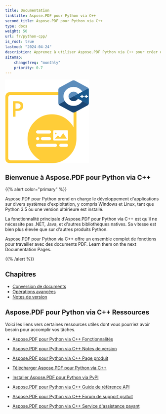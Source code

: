 ```yaml
---
title: Documentation
linktitle: Aspose.PDF pour Python via C++
second_title: Aspose.PDF pour Python via C++
type: docs
weight: 50
url: fr/python-cpp/
is_root: true
lastmod: "2024-04-24"
description: Apprenez à utiliser Aspose.PDF Python via C++ pour créer des applications de traitement de documents PDF sur n'importe quelle plateforme en utilisant Python. Parcourez les tutoriels, codes exemples, et plus encore.
sitemap:
    changefreq: "monthly"
    priority: 0.7
---
```


![Image du logo Aspose.PDF pour Python via C++](aspose_pdf-for-python-cpp.png)

## Bienvenue à Aspose.PDF pour Python via C++

{{% alert color="primary" %}}

Aspose.PDF pour Python prend en charge le développement d'applications sur divers systèmes d'exploitation, y compris Windows et Linux, tant que Python 3.5 ou une version ultérieure est installé.

La fonctionnalité principale d'Aspose.PDF pour Python via C++ est qu'il ne nécessite pas .NET, Java, et d'autres bibliothèques natives. Sa vitesse est bien plus élevée que sur d'autres produits Python.

Aspose.PDF pour Python via C++ offre un ensemble complet de fonctions pour travailler avec des documents PDF.
 Learn them on the next Documentation Pages.

{{% /alert %}}

## Chapitres

- [Conversion de documents](/pdf/python-cpp/converting/)
- [Opérations avancées](/pdf/python-cpp/advanced-operations/)
- [Notes de version](https://releases.aspose.com/pdf/pythoncpp/)

## Aspose.PDF pour Python via C++ Ressources

Voici les liens vers certaines ressources utiles dont vous pourriez avoir besoin pour accomplir vos tâches.

- [Aspose.PDF pour Python via C++ Fonctionnalités](/pdf/python-cpp/key-features/)
- [Aspose.PDF pour Python via C++ Notes de version](https://releases.aspose.com/pdf/pythoncpp/)
- [Aspose.PDF pour Python via C++ Page produit](https://products.aspose.com/pdf/python-cpp/)
- [Télécharger Aspose.PDF pour Python via C++](https://releases.aspose.com/pdf/pythoncpp/)
- [Installer Aspose.PDF pour Python via PyPI](https://pypi.org/project/aspose-pdf-cpp-for-python/)
- [Aspose.PDF pour Python via C++ Guide de référence API](https://reference.aspose.com/pdf/python-cpp/)
- [Aspose.PDF pour Python via C++ Forum de support gratuit](https://forum.aspose.com/c/pdf/10)

- [Aspose.PDF pour Python via C++ Service d'assistance payant](https://helpdesk.aspose.com/)